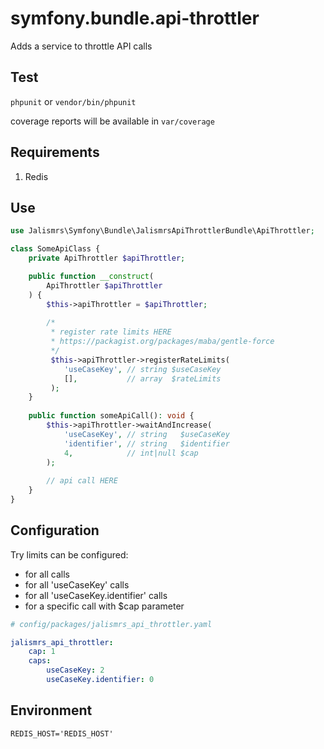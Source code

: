 # symfony.bundle.api-throttler

Adds a service to throttle API calls

## Test

`phpunit` or `vendor/bin/phpunit`

coverage reports will be available in `var/coverage`

## Requirements

1. Redis

## Use

```php
use Jalismrs\Symfony\Bundle\JalismrsApiThrottlerBundle\ApiThrottler;

class SomeApiClass {
    private ApiThrottler $apiThrottler;

    public function __construct(
        ApiThrottler $apiThrottler
    ) {
        $this->apiThrottler = $apiThrottler;
        
        /*
         * register rate limits HERE
         * https://packagist.org/packages/maba/gentle-force
         */
         $this->apiThrottler->registerRateLimits(
            'useCaseKey', // string $useCaseKey
            [],           // array  $rateLimits
         );
    }
    
    public function someApiCall(): void {
        $this->apiThrottler->waitAndIncrease(
            'useCaseKey', // string   $useCaseKey
            'identifier', // string   $identifier
            4,            // int|null $cap
        );
        
        // api call HERE
    }
}
```

## Configuration

Try limits can be configured:
* for all calls
* for all 'useCaseKey' calls
* for all 'useCaseKey.identifier' calls
* for a specific call with $cap parameter

```yaml
# config/packages/jalismrs_api_throttler.yaml

jalismrs_api_throttler:
    cap: 1
    caps:
        useCaseKey: 2
        useCaseKey.identifier: 0
```

## Environment
```dotenv
REDIS_HOST='REDIS_HOST'
```
